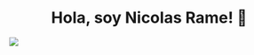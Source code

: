 <div align="center">
<h1 align="center">Hola, soy Nicolas Rame! 👋</h1>
</div>
<img src="https://imgur.com/a/dZZOaHV">
